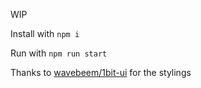 WIP

Install with `npm i`

Run with `npm run start`

Thanks to [wavebeem/1bit-ui](https://github.com/wavebeem/1bit-ui) for the stylings
